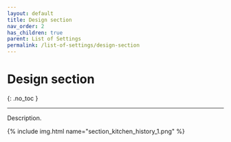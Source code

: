```yaml
---
layout: default
title: Design section
nav_order: 2
has_children: true
parent: List of Settings
permalink: /list-of-settings/design-section
---
```


# Design section
{: .no_toc }

---

Description.

{% include img.html name="section_kitchen_history_1.png" %}